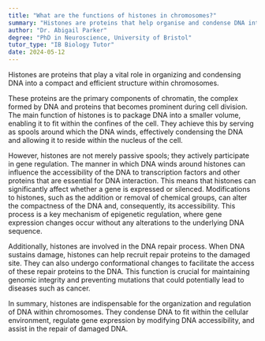 ```yaml
---
title: "What are the functions of histones in chromosomes?"
summary: "Histones are proteins that help organise and condense DNA into a compact, efficient form within chromosomes."
author: "Dr. Abigail Parker"
degree: "PhD in Neuroscience, University of Bristol"
tutor_type: "IB Biology Tutor"
date: 2024-05-12
---
```


Histones are proteins that play a vital role in organizing and condensing DNA into a compact and efficient structure within chromosomes.

These proteins are the primary components of chromatin, the complex formed by DNA and proteins that becomes prominent during cell division. The main function of histones is to package DNA into a smaller volume, enabling it to fit within the confines of the cell. They achieve this by serving as spools around which the DNA winds, effectively condensing the DNA and allowing it to reside within the nucleus of the cell.

However, histones are not merely passive spools; they actively participate in gene regulation. The manner in which DNA winds around histones can influence the accessibility of the DNA to transcription factors and other proteins that are essential for DNA interaction. This means that histones can significantly affect whether a gene is expressed or silenced. Modifications to histones, such as the addition or removal of chemical groups, can alter the compactness of the DNA and, consequently, its accessibility. This process is a key mechanism of epigenetic regulation, where gene expression changes occur without any alterations to the underlying DNA sequence.

Additionally, histones are involved in the DNA repair process. When DNA sustains damage, histones can help recruit repair proteins to the damaged site. They can also undergo conformational changes to facilitate the access of these repair proteins to the DNA. This function is crucial for maintaining genomic integrity and preventing mutations that could potentially lead to diseases such as cancer.

In summary, histones are indispensable for the organization and regulation of DNA within chromosomes. They condense DNA to fit within the cellular environment, regulate gene expression by modifying DNA accessibility, and assist in the repair of damaged DNA.
    